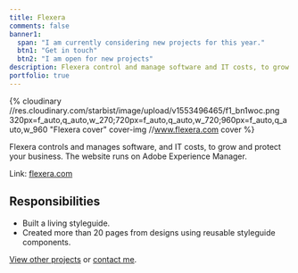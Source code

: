 ```yaml
---
title: Flexera
comments: false
banner1:
  span: "I am currently considering new projects for this year."
  btn1: "Get in touch"
  btn2: "I am open for new projects"
description: Flexera control and manage software and IT costs, to grow and protect your business.
portfolio: true
---
```


{% cloudinary //res.cloudinary.com/starbist/image/upload/v1553496465/f1_bn1woc.png 320px=f_auto,q_auto,w_270;720px=f_auto,q_auto,w_720;960px=f_auto,q_auto,w_960 "Flexera cover" cover-img //www.flexera.com cover %}

Flexera controls and manages software, and IT costs, to grow and protect your business. The website runs on Adobe Experience Manager.

Link: [flexera.com](//www.flexera.com)

## Responsibilities

- Built a living styleguide.
- Created more than 20 pages from designs using reusable styleguide components.

[View other projects](/portfolio/) or [contact me](/about-me/).
